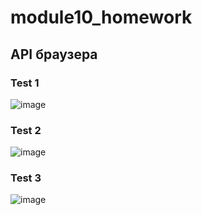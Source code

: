 # module10_homework

## API браузера



### Test 1

![image](https://github.com/AndrewMosh/module10_homework/blob/main/%D0%B7%D0%B0%D0%B4%D0%B0%D0%BD%D0%B8%D0%B5%201/1.gif)

### Test 2

![image](https://github.com/AndrewMosh/module10_homework/blob/main/%D0%B7%D0%B0%D0%B4%D0%B0%D0%BD%D0%B8%D0%B5%202/2..gif)

### Test 3

![image](https://github.com/AndrewMosh/module10_homework/blob/main/%D0%B7%D0%B0%D0%B4%D0%B0%D0%BD%D0%B8%D0%B5%203/final.gif)
